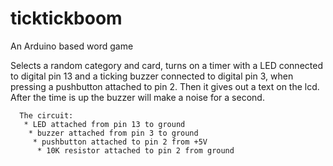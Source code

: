 ticktickboom
============

An Arduino based word game

Selects a random category and card, turns on a timer with a LED connected to digital
 pin 13 and a ticking buzzer connected to digital
  pin 3, when pressing a pushbutton attached to pin 2.
   Then it gives out a text on the lcd.
    After the time is up the buzzer will make a noise for
     a second.


      The circuit:
       * LED attached from pin 13 to ground
        * buzzer attached from pin 3 to ground
         * pushbutton attached to pin 2 from +5V
          * 10K resistor attached to pin 2 from ground

